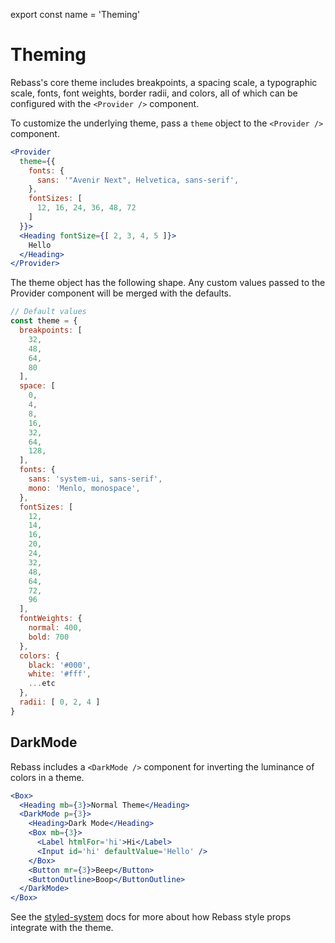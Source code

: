 
export const name = 'Theming'

# Theming

Rebass's core theme includes breakpoints, a spacing scale,
a typographic scale, fonts, font weights, border radii, and colors, all of which can be configured with the `<Provider />` component.

To customize the underlying theme, pass a `theme` object to the `<Provider />` component.

```.jsx
<Provider
  theme={{
    fonts: {
      sans: '"Avenir Next", Helvetica, sans-serif',
    },
    fontSizes: [
      12, 16, 24, 36, 48, 72
    ]
  }}>
  <Heading fontSize={[ 2, 3, 4, 5 ]}>
    Hello
  </Heading>
</Provider>
```

The theme object has the following shape. Any custom values passed to the Provider component will be merged with the defaults.

```js
// Default values
const theme = {
  breakpoints: [
    32,
    48,
    64,
    80
  ],
  space: [
    0,
    4,
    8,
    16,
    32,
    64,
    128,
  ],
  fonts: {
    sans: 'system-ui, sans-serif',
    mono: 'Menlo, monospace',
  },
  fontSizes: [
    12,
    14,
    16,
    20,
    24,
    32,
    48,
    64,
    72,
    96
  ],
  fontWeights: {
    normal: 400,
    bold: 700
  },
  colors: {
    black: '#000',
    white: '#fff',
    ...etc
  },
  radii: [ 0, 2, 4 ]
}
```

## DarkMode

Rebass includes a `<DarkMode />` component for inverting the luminance of colors in a theme.

```jsx
<Box>
  <Heading mb={3}>Normal Theme</Heading>
  <DarkMode p={3}>
    <Heading>Dark Mode</Heading>
    <Box mb={3}>
      <Label htmlFor='hi'>Hi</Label>
      <Input id='hi' defaultValue='Hello' />
    </Box>
    <Button mr={3}>Beep</Button>
    <ButtonOutline>Boop</ButtonOutline>
  </DarkMode>
</Box>
```

See the [styled-system][system] docs for more about how Rebass style props integrate with the theme.

[system]: https://github.com/jxnblk/styled-system
